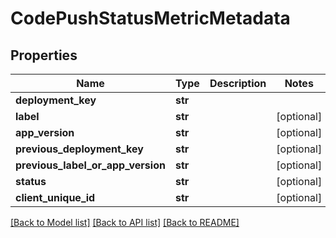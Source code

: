 # CodePushStatusMetricMetadata

## Properties
Name | Type | Description | Notes
------------ | ------------- | ------------- | -------------
**deployment_key** | **str** |  | 
**label** | **str** |  | [optional] 
**app_version** | **str** |  | [optional] 
**previous_deployment_key** | **str** |  | [optional] 
**previous_label_or_app_version** | **str** |  | [optional] 
**status** | **str** |  | [optional] 
**client_unique_id** | **str** |  | [optional] 

[[Back to Model list]](../README.md#documentation-for-models) [[Back to API list]](../README.md#documentation-for-api-endpoints) [[Back to README]](../README.md)

